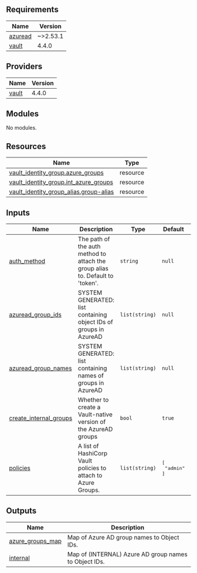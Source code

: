 <!-- BEGIN_TF_DOCS -->
## Requirements

| Name | Version |
|------|---------|
| <a name="requirement_azuread"></a> [azuread](#requirement\_azuread) | ~>2.53.1 |
| <a name="requirement_vault"></a> [vault](#requirement\_vault) | 4.4.0 |

## Providers

| Name | Version |
|------|---------|
| <a name="provider_vault"></a> [vault](#provider\_vault) | 4.4.0 |

## Modules

No modules.

## Resources

| Name | Type |
|------|------|
| [vault_identity_group.azure_groups](https://registry.terraform.io/providers/hashicorp/vault/4.4.0/docs/resources/identity_group) | resource |
| [vault_identity_group.int_azure_groups](https://registry.terraform.io/providers/hashicorp/vault/4.4.0/docs/resources/identity_group) | resource |
| [vault_identity_group_alias.group-alias](https://registry.terraform.io/providers/hashicorp/vault/4.4.0/docs/resources/identity_group_alias) | resource |

## Inputs

| Name | Description | Type | Default | Required |
|------|-------------|------|---------|:--------:|
| <a name="input_auth_method"></a> [auth\_method](#input\_auth\_method) | The path of the auth method to attach the group alias to. Default to 'token'. | `string` | `null` | no |
| <a name="input_azuread_group_ids"></a> [azuread\_group\_ids](#input\_azuread\_group\_ids) | SYSTEM GENERATED: list containing object IDs of groups in AzureAD | `list(string)` | `null` | no |
| <a name="input_azuread_group_names"></a> [azuread\_group\_names](#input\_azuread\_group\_names) | SYSTEM GENERATED: list containing names of groups in AzureAD | `list(string)` | `null` | no |
| <a name="input_create_internal_groups"></a> [create\_internal\_groups](#input\_create\_internal\_groups) | Whether to create a Vault-native version of the AzureAD groups | `bool` | `true` | no |
| <a name="input_policies"></a> [policies](#input\_policies) | A list of HashiCorp Vault policies to attach to Azure Groups. | `list(string)` | <pre>[<br>  "admin"<br>]</pre> | no |

## Outputs

| Name | Description |
|------|-------------|
| <a name="output_azure_groups_map"></a> [azure\_groups\_map](#output\_azure\_groups\_map) | Map of Azure AD group names to Object IDs. |
| <a name="output_internal"></a> [internal](#output\_internal) | Map of (INTERNAL) Azure AD group names to Object IDs. |
<!-- END_TF_DOCS -->